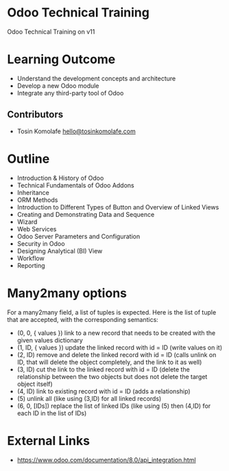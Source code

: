 # Odoo Technical Training


Odoo Technical Training on v11


Learning Outcome
================
 * Understand the development concepts and architecture
 * Develop a new Odoo module
 * Integrate any third-party tool of Odoo

Contributors
------------

 * Tosin Komolafe <hello@tosinkomolafe.com>


Outline
=======
 * Introduction & History of Odoo
 * Technical Fundamentals of Odoo Addons
 * Inheritance
 * ORM Methods
 * Introduction to Different Types of Button and Overview of Linked Views
 * Creating and Demonstrating Data and Sequence
 * Wizard
 * Web Services
 * Odoo Server Parameters and Configuration
 * Security in Odoo
 * Designing Analytical (BI) View
 * Workflow
 * Reporting



Many2many options
=================
For a many2many field, a list of tuples is expected. Here is the list of tuple that are accepted, with the corresponding semantics:
 * (0, 0, { values }) link to a new record that needs to be created with the given values dictionary
 * (1, ID, { values }) update the linked record with id = ID (write values on it)
 * (2, ID) remove and delete the linked record with id = ID (calls unlink on ID, that will delete the object completely, and the link to it as well)
 * (3, ID) cut the link to the linked record with id = ID (delete the relationship between the two objects but does not delete the target object itself)
 * (4, ID) link to existing record with id = ID (adds a relationship)
 * (5) unlink all (like using (3,ID) for all linked records)
 * (6, 0, [IDs]) replace the list of linked IDs (like using (5) then (4,ID) for each ID in the list of IDs)


 External Links
===============
 * https://www.odoo.com/documentation/8.0/api_integration.html